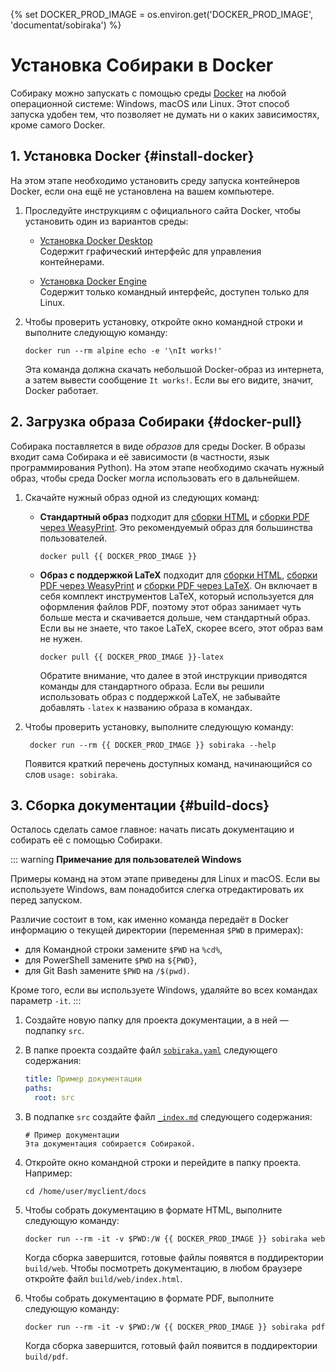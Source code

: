 {% set DOCKER_PROD_IMAGE = os.environ.get('DOCKER_PROD_IMAGE', 'documentat/sobiraka') %}

# Установка Собираки в Docker

Собираку можно запускать с помощью среды [Docker](https://www.docker.com) на любой операционной системе: Windows, macOS или Linux. Этот способ запуска удобен тем, что позволяет не думать ни о каких зависимостях, кроме самого Docker.

## 1. Установка Docker {#install-docker}

На этом этапе необходимо установить среду запуска контейнеров Docker, если она ещё не установлена на вашем компьютере.

1. Проследуйте инструкциям с официального сайта Docker, чтобы установить один из вариантов среды:

    - [Установка Docker Desktop](https://docs.docker.com/get-docker/) \
      Содержит графический интерфейс для управления контейнерами.

    - [Установка Docker Engine](https://docs.docker.com/engine/install/) \
      Содержит только командный интерфейс, доступен только для Linux.

1. Чтобы проверить установку, откройте окно командной строки и выполните следующую команду:

       docker run --rm alpine echo -e '\nIt works!'

   Эта команда должна скачать небольшой Docker-образ из интернета, а затем вывести сообщение `It works!`. Если вы его видите, значит, Docker работает.

## 2. Загрузка образа Собираки {#docker-pull}

Собирака поставляется в виде _образов_ для среды Docker. В образы входит сама Собирака и её зависимости (в частности, язык программирования Python). На этом этапе необходимо скачать нужный образ, чтобы среда Docker могла использовать его в дальнейшем.

1. Скачайте нужный образ одной из следующих команд:

    - **Стандартный образ** подходит для [сборки HTML](../build-html/web.md) и [сборки PDF через WeasyPrint](../build-pdf/weasyprint.md). Это рекомендуемый образ для большинства пользователей.

          docker pull {{ DOCKER_PROD_IMAGE }}

    - **Образ с поддержкой LaTeX** подходит для [сборки HTML](../build-html/web.md), [сборки PDF через WeasyPrint](../build-pdf/weasyprint.md) и [сборки PDF через LaTeX](../build-pdf/latex.md). Он включает в себя комплект инструментов LaTeX, который используется для оформления файлов PDF, поэтому этот образ занимает чуть больше места и скачивается дольше, чем стандартный образ. Если вы не знаете, что такое LaTeX, скорее всего, этот образ вам не нужен.

          docker pull {{ DOCKER_PROD_IMAGE }}-latex

      Обратите внимание, что далее в этой инструкции приводятся команды для стандартного образа. Если вы решили использовать образ с поддержкой LaTeX, не забывайте добавлять `-latex` к названию образа в командах.

1. Чтобы проверить установку, выполните следующую команду:

        docker run --rm {{ DOCKER_PROD_IMAGE }} sobiraka --help

   Появится краткий перечень доступных команд, начинающийся со слов `usage: sobiraka`.

## 3. Сборка документации {#build-docs}

Осталось сделать самое главное: начать писать документацию и собирать её с помощью Собираки.

::: warning
**Примечание для пользователей Windows**

Примеры команд на этом этапе приведены для Linux и macOS. Если вы используете Windows, вам понадобится слегка отредактировать их перед запуском.

Различие состоит в том, как именно команда передаёт в Docker информацию о текущей директории (переменная `$PWD` в примерах):

- для Командной строки замените `$PWD` на `%cd%`,
- для PowerShell замените `$PWD` на `${PWD}`,
- для Git Bash замените `$PWD` на `/$(pwd)`.

Кроме того, если вы используете Windows, удаляйте во всех командах параметр `-it`.
:::

1. Создайте новую папку для проекта документации, а в ней — подпапку `src`.

1. В папке проекта создайте файл [`sobiraka.yaml`](../reference/configuration.md) следующего содержания:

   ```yaml
   title: Пример документации
   paths:
     root: src
   ```

1. В подпапке `src` создайте файл [`_index.md`](/organizing/files.md#directories-and-index-files) следующего содержания:

       # Пример документации
       Эта документация собирается Собиракой.

1. Откройте окно командной строки и перейдите в папку проекта. Например:

       cd /home/user/myclient/docs

1. Чтобы собрать документацию в формате HTML, выполните следующую команду:

       docker run --rm -it -v $PWD:/W {{ DOCKER_PROD_IMAGE }} sobiraka web

   Когда сборка завершится, готовые файлы появятся в поддиректории `build/web`. Чтобы посмотреть документацию, в любом браузере откройте файл `build/web/index.html`.

1. Чтобы собрать документацию в формате PDF, выполните следующую команду:

       docker run --rm -it -v $PWD:/W {{ DOCKER_PROD_IMAGE }} sobiraka pdf

   Когда сборка завершится, готовый файл появится в поддиректории `build/pdf`.